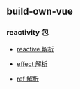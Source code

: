 ## build-own-vue

### reactivity 包

- [reactive 解析](./packages/reactivity/docs/reactive.md)

- [effect 解析](./packages/reactivity/docs/effect.md)

- [ref 解析](./packages/reactivity/docs/ref.md)
